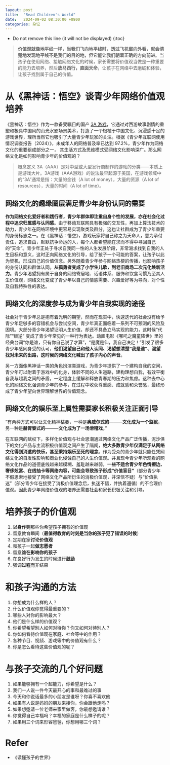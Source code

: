 ```yaml
---
layout: post
title:  "Read Children's World"
date:   2024-09-02 08:30:00 +0800
categories: 杂记
---
```


* Do not remove this line (it will not be displayed)
{:toc}

> **价值观就像地平线一样，当我们飞向地平线时，透过飞机窗向外看，就会清楚地发现地平线不是我们的目的地，但它能让我们朝着正确的方向前进**。当孩子在使用网络、接触网络文化的时候，家长需要将价值观当做是一种重要的能力去培养，然后**放马西行，直面天命**，让孩子在网络中去磨砺和体验，让孩子找到属于自己的价值。


# 从《黑神话：悟空》谈青少年网络价值观培养

《黑神话：悟空》作为一款备受瞩目的国产 [3A 游戏](https://zh.wikipedia.org/zh-cn/3A%E6%B8%B8%E6%88%8F)，它通过对西游故事剧情的重塑和极具中国风的山光水影场景美术，打造了一个根植于中国文化、沉浸感十足的游戏世界，理所当然它也吸引了大量青少年玩家的关注。根据《青少年互联网使用情况调查报告（2024）》，未成年人的网络普及率已达到 97.2%，青少年作为网络文化的重要组成部分之一， 其生活方式及思维模式受网络文化影响深广。那么网络文化是如何影响青少年的价值观的？


> 概念定义 3A（AAA）是对中型或大型发行商制作的游戏的分类——本质上是游戏大片。3A游戏（AAA游戏）的说法最早起源于美国，在游戏领域中的“3A”通常是指：大量的金钱（A lot of money），大量的资源（A lot of resources），大量的时间（A lot of time）。

## 网络文化的**趣缘圈层**满足青少年身份认同的需要

**作为网络文化爱好者和践行者，青少年群体即注重自身个性的发展，亦在社会化过程中追求归属感与认同感**。由于移动互联网具有极强的交互性，再加上算法技术的助力，青少年在网络环境中更容易实现聚类及群分，这也让社群成为了青少年重要的身份标志之一。在《黑神话：悟空》，游戏玩家将自己称之为天命人，意为承付责任，追求自由，默默抗争命运的人，每个人都希望能在求而不得中寻回自己的“天命”。青少年正处于寻求自我同一性的人生发展阶段，非常渴求找到自我的人生目标和意义，这时正向网络文化的引导，给了孩子一个可能的答案，让孩子以此为契机，形成自己的价值信念。另外随着青少年参与网络热梗的传播，也影响孩子的身份认同和群体认同。**从孤勇者变成了小学生儿歌，到老旧商场二次元化焕新活力**。青少年渴望拥有属于自身的网络寄居地、话语体系、服饰和饮食习惯乃至其人生价值观，网络文化变成了青少年以自己的情感需要、兴趣爱好等为导向，对个性及自我特殊性的表达。

## 网络文化的**深度参与**成为青少年自我实现的途径

社会对于青少年总是抱有着光明的期望，然而在现实中，快速迭代的社会没有给予青少年足够多的容错机会与尝试空间，青少年真正面临着一系列不可预测的风险及困境。大部分青少年渴望证明人生价值，却还不具备立马实现的能力，这时候“代际”“叛逆” 变成了青少年常见的一种行为表达。动画电影《哪吒之魔童降世》里的经典台词“你是谁，只有你自己说了才算”，“是魔是仙，我自己决定！”引发了很多青少年感同身受的认可，**他们渴望自己和他人认同、渴望想清楚“我是谁”、渴望找对未来的出路，这时候的网络文化喊出了孩子内心的声音**。

另一方面像黑神话一类的角色扮演类游戏，为青少年提供了一个建构自我的空间，青少年可以附着于游戏中的化身，体验不同的人生道路，建构理想自我，有效平衡自我与超我之间的矛盾，一定程度上缓解和释放青春期的压力和焦虑。这种去中心化的网络文化强调青少年的参与，在过程中收获尊重感、成就感和荣誉感，最终形成了青少年望向世界理解世界的价值观念。

## 网络文化的**娱乐至上**属性需要家长积极关注正面引导

“有两种方式可以让文化精神枯萎，一种是**奥威尔式的**———**文化成为一个监狱**，另一种是**赫胥黎式的**———**文化成为了一场滑稽戏**。”

在互联网的赋权下，多样化价值观与社会思潮通过网络文化产品广泛传播，泥沙俱下的文化产品与主流积极价值观之间产生了隔阂，**绝大多数青少年仅满足于从网络文化得到消遣的快乐，甚至秉持娱乐至死的理念**。作为受众的青少年就只能任凭网络文化的自发性影响和商业化侵蚀自己的人生价值观。并且现今青少年所观看的网络文化作品的道德底线越来越模糊、羞耻越来越弱，**一些不适合青少年色情擦边、奢侈炫富、在线抽卡等网络内容，可能会导致孩子形成“价值盲目”**（部分青少年不假思索地接受了网络文化产品所衍生的消极价值观，并深信不疑）与“价值执迷”（部分青少年在接受了消极价值理念后，执迷不悟，并执着遵循）的不合理价值观。因此青少年网络价值观的培养还需要社会和家长积极关注和引导。


# 培养孩子的价值观

1. **以身作则**那些你希望孩子拥有的价值观
2. 留意教育瞬间（**最值得教育的时刻是当你的孩子犯了错误的时候**）
3. 定期在家**讨论价值观**
4. 和孩子一起**做志愿者**
5. 留意**谁在影响你的孩子**
6. 在良好行为发生的时候进行**鼓励**
7. 强调**过程**而非结果


# 和孩子沟通的方法

1. 你想成为什么样的人？
2. 什么价值观你觉得最重要的？
3. 哪些人对你的影响最大？
4. 他们是什么样的价值观？
5. 你希望希望别人如何对待你？你又如何对待别人？
6. 你如何看待价值观在家庭、社会等中的作用？
7. 各种节目、视频、游戏等中的价值观有什么？
8. 你是怎么看待这些价值观的呢？

# 与孩子交流的几个好问题

1. 如果能够拥有一个超能力，你希望是什么？
2. 我们一人说一件今天最开心的事和最难过的事
3. 今天和你说话最多的小朋友是谁呀？你喜不喜欢他
4. 如果有人说是妈妈的朋友来接你，你会跟他走吗？
5. 如果想邀请一位老师来家里做客，你最想邀请谁？
6. 你觉得自己幸福吗？幸福的家庭是什么样子的呢？
7. 如果用三个词来形容爸爸，你想用哪三个词？


# Refer

* 《读懂孩子的世界》